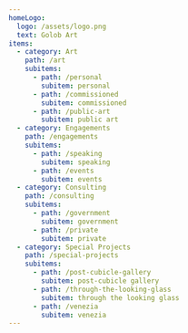 ```yaml
---
homeLogo:
  logo: /assets/logo.png
  text: Golob Art
items:
  - category: Art
    path: /art
    subitems:
      - path: /personal
        subitem: personal
      - path: /commissioned
        subitem: commissioned
      - path: /public-art
        subitem: public art
  - category: Engagements
    path: /engagements
    subitems:
      - path: /speaking
        subitem: speaking
      - path: /events
        subitem: events
  - category: Consulting
    path: /consulting
    subitems:
      - path: /government
        subitem: government
      - path: /private
        subitem: private
  - category: Special Projects
    path: /special-projects
    subitems:
      - path: /post-cubicle-gallery
        subitem: post-cubicle gallery
      - path: /through-the-looking-glass
        subitem: through the looking glass
      - path: /venezia
        subitem: venezia
---
```

